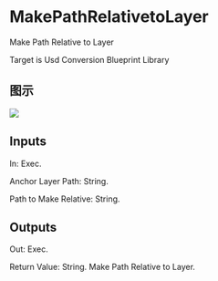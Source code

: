 # MakePathRelativetoLayer

Make Path Relative to Layer

Target is Usd Conversion Blueprint Library

## 图示

![]($-20221218-19382487.png)

## Inputs

In: Exec.

Anchor Layer Path: String.

Path to Make Relative: String.  

## Outputs

Out: Exec.

Return Value: String. Make Path Relative to Layer.

